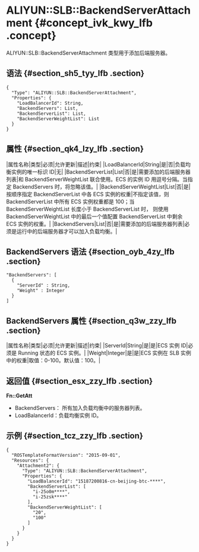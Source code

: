 # ALIYUN::SLB::BackendServerAttachment {#concept_ivk_kwy_lfb .concept}

ALIYUN::SLB::BackendServerAttachment 类型用于添加后端服务器。

## 语法 {#section_sh5_tyy_lfb .section}

``` {#codeblock_efu_1eq_p6u .language-json}
{
  "Type": "ALIYUN::SLB::BackendServerAttachment",
  "Properties": {
    "LoadBalancerId": String,
    "BackendServers": List,
    "BackendServerList": List,
    "BackendServerWeightList": List
  }
}
```

## 属性 {#section_qk4_lzy_lfb .section}

|属性名称|类型|必须|允许更新|描述|约束|
|LoadBalancerId|String|是|否|负载均衡实例的唯一标识 ID|无|
|BackendServerList|List|否|是|需要添加的后端服务器列表|和 BackendServerWeightList 联合使用。ECS 的实例 ID 用逗号分隔。当指定 BackendServers 时，将忽略该值。|
|BackendServerWeightList|List|否|是|按顺序指定 BackendServerList 中各 ECS 实例的权重|不指定该值，则 BackendServerList 中所有 ECS 实例权重都是 100；当 BackendServerWeightList 长度小于 BackendServerList 时， 则使用 BackendServerWeightList 中的最后一个值配置 BackendServerList 中剩余 ECS 实例的权重。|
|BackendServers|List|否|是|需要添加的后端服务器列表|必须是运行中的后端服务器才可以加入负载均衡。|

## BackendServers 语法 {#section_oyb_4zy_lfb .section}

``` {#codeblock_uoz_vdu_2d5 .language-json}
"BackendServers": [
  {
    "ServerId" : String,
    "Weight" : Integer
  }
]
```

## BackendServers 属性 {#section_q3w_zzy_lfb .section}

|属性名称|类型|必须|允许更新|描述|约束|
|ServerId|String|是|是|ECS 实例 ID|必须是 Running 状态的 ECS 实例。|
|Weight|Integer|是|是|ECS 实例在 SLB 实例中的权重|取值：0-100。默认值：100。|

## 返回值 {#section_esx_zzy_lfb .section}

**Fn::GetAtt**

-   BackendServers： 所有加入负载均衡中的服务器列表。
-   LoadBalancerId：负载均衡实例 ID。

## **示例** {#section_tcz_zzy_lfb .section}

``` {#codeblock_efu_1eq_p6u .language-json}
{
  "ROSTemplateFormatVersion": "2015-09-01",
  "Resources": {
    "Attachment2": {
      "Type": "ALIYUN::SLB::BackendServerAttachment",
      "Properties": {
        "LoadBalancerId": "15187200816-cn-beijing-btc-****",
        "BackendServerList": [
          "i-25o0m****",
          "i-25zsk****"
        ],
        "BackendServerWeightList": [
          "20",
          "100"
        ]
      }
    }
  }
}
```

